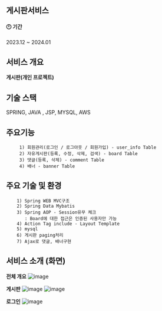 
## 게시판서비스

#### 🕛 기간

2023.12 ~ 2024.01

## 서비스 개요

<b>게시판(개인 프로젝트)</b>

## 기술 스택
SPRING, JAVA , JSP, MYSQL, AWS


 ## 주요기능 
         1) 회원관리(로그인 / 로그아웃 / 회원가입) - user_info Table
         2) 자유게시판(등록, 수정, 삭제, 검색) - board Table
         3) 댓글(등록, 삭제) - comment Table
         4) 배너 - banner Table
         
        
        
## 주요 기술 및 환경 
        1) Spring WEB MVC구조
        2) Spring Data Mybatis
        3) Spring AOP - Session유무 체크
           : Board에 대한 접근은 인증된 사용자만 가능
        4) Action Tag include - Layout Template
        5) mysql
        6) 게시판 paging처리
        7) Ajax로 댓글, 배너구현


## 서비스 소개 (화면)
<b>전체 개요</b>
![image](https://github.com/98eogus/groupwareService/assets/129102082/dc038641-4e9b-4464-a7f0-42ff6ca3d017)

<b>게시판</b>
![image](https://github.com/98eogus/groupwareService/assets/129102082/cc03e612-194f-4806-b802-5d60f6095991)
![image](https://github.com/98eogus/groupwareService/assets/129102082/3a9b163d-b0fb-46c0-864a-9256ccf98643)

<b>로그인</b>
![image](https://github.com/98eogus/groupwareService/assets/129102082/0062aea9-7510-4b8a-8981-057bcb53e6cc)



